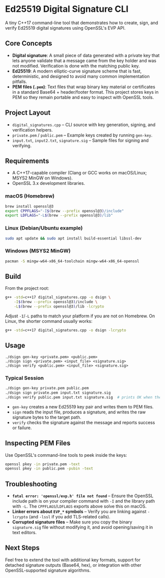 # Ed25519 Digital Signature CLI

A tiny C++17 command-line tool that demonstrates how to create, sign, and verify Ed25519 digital signatures using OpenSSL's EVP API.

## Core Concepts

- **Digital signature**: A small piece of data generated with a private key that lets anyone validate that a message came from the key holder and was not modified. Verification is done with the matching public key.
- **Ed25519**: A modern elliptic-curve signature scheme that is fast, deterministic, and designed to avoid many common implementation pitfalls.
- **PEM files (`.pem`)**: Text files that wrap binary key material or certificates in a standard Base64 + header/footer format. This project stores keys in PEM so they remain portable and easy to inspect with OpenSSL tools.

## Project Layout

- `digital_signatures.cpp` – CLI source with key generation, signing, and verification helpers.
- `private.pem` / `public.pem` – Example keys created by running `gen-key`.
- `input.txt`, `input2.txt`, `signature.sig` – Sample files for signing and verifying.

## Requirements

- A C++17-capable compiler (Clang or GCC works on macOS/Linux; MSYS2 MinGW on Windows).
- OpenSSL 3.x development libraries.

### macOS (Homebrew)

```bash
brew install openssl@3
export CPPFLAGS="-I$(brew --prefix openssl@3)/include"
export LDFLAGS="-L$(brew --prefix openssl@3)/lib"
```

### Linux (Debian/Ubuntu example)

```bash
sudo apt update && sudo apt install build-essential libssl-dev
```

### Windows (MSYS2 MinGW)

```bash
pacman -S mingw-w64-x86_64-toolchain mingw-w64-x86_64-openssl
```

## Build

From the project root:

```bash
g++ -std=c++17 digital_signatures.cpp -o dsign \
    -I$(brew --prefix openssl@3)/include \
    -L$(brew --prefix openssl@3)/lib -lcrypto
```

Adjust `-I`/`-L` paths to match your platform if you are not on Homebrew. On Linux, the shorter command usually works:

```bash
g++ -std=c++17 digital_signatures.cpp -o dsign -lcrypto
```

## Usage

```
./dsign gen-key <private.pem> <public.pem>
./dsign sign <private.pem> <input_file> <signature.sig>
./dsign verify <public.pem> <input_file> <signature.sig>
```

### Typical Session

```bash
./dsign gen-key private.pem public.pem
./dsign sign private.pem input.txt signature.sig
./dsign verify public.pem input.txt signature.sig  # prints OK when the signature matches
```

- `gen-key` creates a new Ed25519 key pair and writes them to PEM files.
- `sign` reads the input file, produces a signature, and writes the raw signature bytes to the target path.
- `verify` checks the signature against the message and reports success or failure.

## Inspecting PEM Files

Use OpenSSL's command-line tools to peek inside the keys:

```bash
openssl pkey -in private.pem -text
openssl pkey -in public.pem -pubin -text
```

## Troubleshooting

- **`fatal error: 'openssl/evp.h' file not found`** – Ensure the OpenSSL include path is on your compiler command with `-I` and the library path with `-L`. The `CPPFLAGS`/`LDFLAGS` exports above solve this on macOS.
- **Linker errors about `EVP_*` symbols** – Verify you are linking against `-lcrypto` (and `-lssl` if you add TLS-related calls).
- **Corrupted signature files** – Make sure you copy the binary `signature.sig` file without modifying it, and avoid opening/saving it in text editors.

## Next Steps

Feel free to extend the tool with additional key formats, support for detached signature outputs (Base64, hex), or integration with other OpenSSL-supported signature algorithms.
